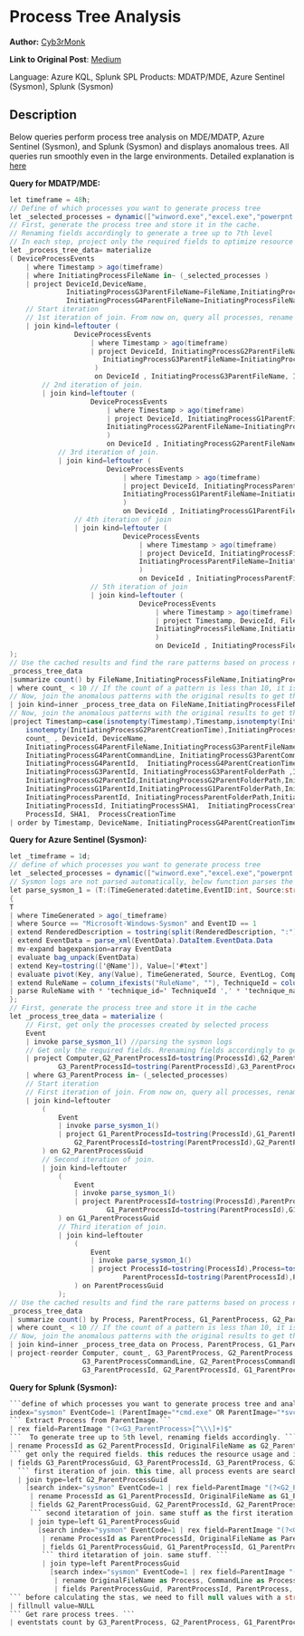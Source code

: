 # Process Tree Analysis
**Author:** [Cyb3rMonk](https://medium.com/@mergene)

**Link to Original Post**: [Medium](https://mergene.medium.com/detecting-threats-with-process-tree-analysis-without-machine-learning-838d85f78b2c)

Language: Azure KQL, Splunk SPL
Products: MDATP/MDE, Azure Sentinel (Sysmon), Splunk (Sysmon)


## Description

Below queries perform process tree analysis on MDE/MDATP, Azure Sentinel (Sysmon), and Splunk (Sysmon) and displays anomalous trees. 
All queries run smoothly even in the large environments. Detailed explanation is [here](https://mergene.medium.com/detecting-threats-with-process-tree-analysis-without-machine-learning-838d85f78b2c)

**Query for MDATP/MDE:**

```C#
let timeframe = 48h;
// Define of which processes you want to generate process tree
let _selected_processes = dynamic(["winword.exe","excel.exe","powerpnt.exe","acrord32.exe", "FoxitPhantomPDF.exe","MicrosoftPdfReader.exe","SumatraPDF.exe"]); 
// First, generate the process tree and store it in the cache.
// Renaming fields accordingly to generate a tree up to 7th level
// In each step, project only the required fields to optimize resource usage
let _process_tree_data= materialize 
( DeviceProcessEvents
    | where Timestamp > ago(timeframe)
    | where InitiatingProcessFileName in~ (_selected_processes )
    | project DeviceId,DeviceName, 
              InitiatingProcessG3ParentFileName=FileName,InitiatingProcessG3ParentSHA1=SHA1,InitiatingProcessG3ParentId=ProcessId, InitiatingProcessG3ParentCommandLine=ProcessCommandLine,InitiatingProcessG3ParentCreationTime=todatetime(ProcessCreationTime),
              InitiatingProcessG4ParentFileName=InitiatingProcessFileName,InitiatingProcessG4ParentSHA1=InitiatingProcessSHA1,InitiatingProcessG4ParentId=InitiatingProcessId,InitiatingProcessG4ParentCommandLine=InitiatingProcessCommandLine, InitiatingProcessG4ParentCreationTime=todatetime(InitiatingProcessCreationTime)
    // Start iteration
    // 1st iteration of join. From now on, query all processes, rename fields, and join accordingly
    | join kind=leftouter (
                DeviceProcessEvents
                    | where Timestamp > ago(timeframe)
                    | project DeviceId, InitiatingProcessG2ParentFileName=FileName,InitiatingProcessG2ParentFolderPath=FolderPath,InitiatingProcessG2ParentSHA1=SHA1, InitiatingProcessG2ParentId=ProcessId,  InitiatingProcessG2ParentCommandLine=ProcessCommandLine, InitiatingProcessG2ParentCreationTime=todatetime(ProcessCreationTime), 
                       InitiatingProcessG3ParentFileName=InitiatingProcessFileName,InitiatingProcessG3ParentFolderPath=InitiatingProcessFolderPath,InitiatingProcessG3ParentSHA1=InitiatingProcessSHA1, InitiatingProcessG3ParentId=InitiatingProcessId,  InitiatingProcessG3ParentCommandLine=InitiatingProcessCommandLine, InitiatingProcessG3ParentCreationTime=todatetime(InitiatingProcessCreationTime)
                     ) 
                     on DeviceId , InitiatingProcessG3ParentFileName, InitiatingProcessG3ParentId, InitiatingProcessG3ParentCreationTime
        // 2nd iteration of join.
        | join kind=leftouter (
                    DeviceProcessEvents
                        | where Timestamp > ago(timeframe)
                        | project DeviceId, InitiatingProcessG1ParentFileName=FileName,InitiatingProcessG1ParentFolderPath=FolderPath,InitiatingProcessG1ParentSHA1=SHA1, InitiatingProcessG1ParentId=ProcessId,  InitiatingProcessG1ParentCommandLine=ProcessCommandLine, InitiatingProcessG1ParentCreationTime=todatetime(ProcessCreationTime), 
                        InitiatingProcessG2ParentFileName=InitiatingProcessFileName,InitiatingProcessG2ParentFolderPath=InitiatingProcessFolderPath,InitiatingProcessG2ParentSHA1=InitiatingProcessSHA1, InitiatingProcessG2ParentId=InitiatingProcessId,  InitiatingProcessG2ParentCommandLine=InitiatingProcessCommandLine, InitiatingProcessG2ParentCreationTime=todatetime(InitiatingProcessCreationTime)
                        ) 
                        on DeviceId , InitiatingProcessG2ParentFileName , InitiatingProcessG2ParentId, InitiatingProcessG2ParentCreationTime
            // 3rd iteration of join.
            | join kind=leftouter (
                        DeviceProcessEvents
                            | where Timestamp > ago(timeframe)
                            | project DeviceId, InitiatingProcessParentFileName=FileName,InitiatingProcessParentFolderPath=FolderPath,InitiatingProcessParentSHA1=SHA1, InitiatingProcessParentId=ProcessId,  InitiatingProcessParentCommandLine=ProcessCommandLine, InitiatingProcessParentCreationTime=ProcessCreationTime, 
                            InitiatingProcessG1ParentFileName=InitiatingProcessFileName,InitiatingProcessG1ParentFolderPath=InitiatingProcessFolderPath,InitiatingProcessG1ParentSHA1=InitiatingProcessSHA1, InitiatingProcessG1ParentId=InitiatingProcessId,  InitiatingProcessG1ParentCommandLine=InitiatingProcessCommandLine, InitiatingProcessG1ParentCreationTime=todatetime(InitiatingProcessCreationTime)
                            ) 
                            on DeviceId , InitiatingProcessG1ParentFileName , InitiatingProcessG1ParentId, InitiatingProcessG1ParentCreationTime
                // 4th iteration of join
                | join kind=leftouter (
                            DeviceProcessEvents
                                | where Timestamp > ago(timeframe)
                                | project DeviceId, InitiatingProcessFileName=FileName,InitiatingProcessSHA1=SHA1, InitiatingProcessId=ProcessId,  InitiatingProcessCommandLine=ProcessCommandLine, InitiatingProcessCreationTime=ProcessCreationTime, 
                                InitiatingProcessParentFileName=InitiatingProcessFileName,InitiatingProcessParentSHA1=InitiatingProcessSHA1, InitiatingProcessParentId=InitiatingProcessId,  InitiatingProcessParentCommandLine=InitiatingProcessCommandLine, InitiatingProcessParentCreationTime=InitiatingProcessCreationTime
                                ) 
                                on DeviceId , InitiatingProcessParentFileName , InitiatingProcessParentId, InitiatingProcessParentCreationTime
                    // 5th iteration of join
                    | join kind=leftouter (
                                DeviceProcessEvents
                                    | where Timestamp > ago(timeframe)
                                    | project Timestamp, DeviceId, FileName,SHA1, ProcessId, ProcessCommandLine, ProcessCreationTime, 
                                    InitiatingProcessFileName,InitiatingProcessSHA1, InitiatingProcessId, InitiatingProcessCommandLine, InitiatingProcessCreationTime
                                    ) 
                                    on DeviceId , InitiatingProcessFileName , InitiatingProcessId, InitiatingProcessCreationTime
);
// Use the cached results and find the rare patterns based on process names.
_process_tree_data
|summarize count() by FileName,InitiatingProcessFileName,InitiatingProcessParentFileName,InitiatingProcessG1ParentFileName,InitiatingProcessG2ParentFileName,InitiatingProcessG3ParentFileName,InitiatingProcessG4ParentFileName
| where count_ < 10 // If the count of a pattern is less than 10, it is anomalous. Threshold can be changed.
// Now, join the anomalous patterns with the original results to get the details. 
| join kind=inner _process_tree_data on FileName,InitiatingProcessFileName,InitiatingProcessParentFileName,InitiatingProcessG1ParentFileName,InitiatingProcessG2ParentFileName,InitiatingProcessG3ParentFileName,InitiatingProcessG4ParentFileName
// Now, join the anomalous patterns with the original results to get the details. 
|project Timestamp=case(isnotempty(Timestamp),Timestamp,isnotempty(InitiatingProcessParentCreationTime),InitiatingProcessParentCreationTime,isnotempty(InitiatingProcessG1ParentCreationTime),InitiatingProcessG1ParentCreationTime,
    isnotempty(InitiatingProcessG2ParentCreationTime),InitiatingProcessG2ParentCreationTime,isnotempty(InitiatingProcessG3ParentCreationTime),InitiatingProcessG3ParentCreationTime,InitiatingProcessG4ParentCreationTime),
    count_ , DeviceId, DeviceName, 
    InitiatingProcessG4ParentFileName,InitiatingProcessG3ParentFileName,InitiatingProcessG2ParentFileName,InitiatingProcessG1ParentFileName,InitiatingProcessParentFileName,InitiatingProcessFileName,FileName,
    InitiatingProcessG4ParentCommandLine, InitiatingProcessG3ParentCommandLine, InitiatingProcessG2ParentCommandLine, InitiatingProcessG1ParentCommandLine, InitiatingProcessCommandLine, ProcessCommandLine,
    InitiatingProcessG4ParentId,  InitiatingProcessG4ParentCreationTime,
    InitiatingProcessG3ParentId, InitiatingProcessG3ParentFolderPath ,InitiatingProcessG3ParentSHA1,  InitiatingProcessG3ParentCreationTime,
    InitiatingProcessG2ParentId,InitiatingProcessG2ParentFolderPath,InitiatingProcessG2ParentSHA1, InitiatingProcessG2ParentCreationTime,
    InitiatingProcessG1ParentId,InitiatingProcessG1ParentFolderPath,InitiatingProcessG1ParentSHA1,  InitiatingProcessG1ParentCreationTime,
    InitiatingProcessParentId, InitiatingProcessParentFolderPath,InitiatingProcessParentSHA1, InitiatingProcessParentCommandLine ,InitiatingProcessParentCreationTime,
    InitiatingProcessId, InitiatingProcessSHA1,  InitiatingProcessCreationTime,
    ProcessId, SHA1,  ProcessCreationTime
| order by Timestamp, DeviceName, InitiatingProcessG4ParentCreationTime , InitiatingProcessG3ParentCreationTime , InitiatingProcessG2ParentCreationTime , InitiatingProcessG1ParentCreationTime , InitiatingProcessCreationTime
```

**Query for Azure Sentinel (Sysmon):**

```C#
let _timeframe = 1d;
// define of which processes you want to generate process tree
let _selected_processes = dynamic(["winword.exe","excel.exe","powerpnt.exe","acrord32.exe", "FoxitPhantomPDF.exe","MicrosoftPdfReader.exe","SumatraPDF.exe"]); 
// Sysmon logs are not parsed automatically, below function parses the Sysmon EventID=1 logs. 
let parse_sysmon_1 = (T:(TimeGenerated:datetime,EventID:int, Source:string,RenderedDescription:string, EventData:string))
{
T 
| where TimeGenerated > ago(_timeframe)
| where Source == "Microsoft-Windows-Sysmon" and EventID == 1
| extend RenderedDescription = tostring(split(RenderedDescription, ":")[0])
| extend EventData = parse_xml(EventData).DataItem.EventData.Data
| mv-expand bagexpansion=array EventData
| evaluate bag_unpack(EventData)
| extend Key=tostring(['@Name']), Value=['#text']
| evaluate pivot(Key, any(Value), TimeGenerated, Source, EventLog, Computer, EventLevel, EventLevelName, EventID, UserName, RenderedDescription, MG, ManagementGroupName, Type, _ResourceId)
| extend RuleName = column_ifexists("RuleName", ""), TechniqueId = column_ifexists("TechniqueId", ""),  TechniqueName = column_ifexists("TechniqueName", "")
| parse RuleName with * 'technique_id=' TechniqueId ',' * 'technique_name=' TechniqueName
};
// First, generate the process tree and store it in the cache
let _process_tree_data = materialize (
    // First, get only the processes created by selected process
    Event
    | invoke parse_sysmon_1() //parsing the sysmon logs
    // Get only the required fields. Rrenaming fields accordingly to generate a tree up to 5th level
    | project Computer,G2_ParentProcessId=tostring(ProcessId),G2_ParentProcess=tostring(OriginalFileName),G2_ParentProcessGuid=tostring(ProcessGuid),G2_ParentProcessCommandLine=tostring(CommandLine),
            G3_ParentProcessId=tostring(ParentProcessId),G3_ParentProcess=tostring(parse_path(tostring(ParentImage)).Filename),G3_ParentProcessGuid=tostring(ParentProcessGuid),G3_ParentProcessCommandLine=tostring(ParentCommandLine)
    | where G3_ParentProcess in~ (_selected_processes)
    // Start iteration
    // First iteration of join. From now on, query all processes, rename fields, and join accordingly
    | join kind=leftouter 
        (
            Event
            | invoke parse_sysmon_1()
            | project G1_ParentProcessId=tostring(ProcessId),G1_ParentProcess=tostring(OriginalFileName),G1_ParentProcessGuid=tostring(ProcessGuid),G1_ParentProcessCommandLine=tostring(CommandLine),
                G2_ParentProcessId=tostring(ParentProcessId),G2_ParentProcess=tostring(parse_path(tostring(ParentImage)).Filename),G2_ParentProcessGuid=tostring(ParentProcessGuid),G2_ParentProcessCommandLine=tostring(ParentCommandLine)
        ) on G2_ParentProcessGuid
        // Second iteration of join.
        | join kind=leftouter 
            (
                Event
                | invoke parse_sysmon_1()
                | project ParentProcessId=tostring(ProcessId),ParentProcess=tostring(OriginalFileName),ParentProcessGuid=tostring(ProcessGuid),ParentProcessCommandLine=tostring(CommandLine),
                        G1_ParentProcessId=tostring(ParentProcessId),G1_ParentProcess=tostring(parse_path(tostring(ParentImage)).Filename),G1_ParentProcessGuid=tostring(ParentProcessGuid),G1_ParentProcessCommandLine=tostring(ParentCommandLine)
            ) on G1_ParentProcessGuid
            // Third iteration of join.
            | join kind=leftouter
                (
                    Event
                    | invoke parse_sysmon_1()
                    | project ProcessId=tostring(ProcessId),Process=tostring(OriginalFileName),ProcessGuid=tostring(ProcessGuid),ProcessCommandLine=tostring(CommandLine),
                            ParentProcessId=tostring(ParentProcessId),ParentProcess=tostring(parse_path(tostring(ParentImage)).Filename),ParentProcessGuid=tostring(ParentProcessGuid),ParentProcessCommandLine=tostring(ParentCommandLine)
                ) on ParentProcessGuid
            );
// Use the cached results and find the rare patterns based on process names.
_process_tree_data
| summarize count() by Process, ParentProcess, G1_ParentProcess, G2_ParentProcess, G3_ParentProcess
| where count_ < 10 // If the count of a pattern is less than 10, it is anomalous. Threshold can be changed.
// Now, join the anomalous patterns with the original results to get the details. 
| join kind=inner _process_tree_data on Process, ParentProcess, G1_ParentProcess, G2_ParentProcess, G3_ParentProcess
| project-reorder Computer, count_, G3_ParentProcess, G2_ParentProcess, G1_ParentProcess, ParentProcess, Process, 
                  G3_ParentProcessCommandLine, G2_ParentProcessCommandLine, G1_ParentProcessCommandLine, ParentProcessCommandLine, ProcessCommandLine,
                  G3_ParentProcessId, G2_ParentProcessId, G1_ParentProcessId, ParentProcessId, ProcessId
```

**Query for Splunk (Sysmon):**
```C#
```define of which processes you want to generate process tree and analyse ```
index="sysmon" EventCode=1 (ParentImage="*cmd.exe" OR ParentImage="*svchost.exe") 
``` Extract Process from ParentImage.```
| rex field=ParentImage "(?<G3_ParentProcess>[^\\\]+)$" 
```  To generate tree up to 5th level, renaming fields accordingly. ```
| rename ProcessId as G2_ParentProcessId, OriginalFileName as G2_ParentProcess ,ProcessGuid as G2_ParentProcessGuid,CommandLine as G2_ParentProcessCommandLine,ParentProcessId as G3_ParentProcessId, ParentProcessGuid as G3_ParentProcessGuid,ParentCommandLine as G3_ParentProcessCommandLine 
``` get only the required fields. this reduces the resource usage and improves the performance```
| fields G3_ParentProcessGuid, G3_ParentProcessId, G3_ParentProcess, G3_ParentProcessCommandLine, G2_ParentProcessGuid, G2_ParentProcessId, G2_ParentProcess, G2_ParentProcessCommandLine | fields - _*
  ``` first iteration of join. this time, all process events are searched. same extraction, renaming and selecting fields. ```
  | join type=left G2_ParentProcessGuid 
    [search index="sysmon" EventCode=1 | rex field=ParentImage "(?<G2_ParentProcess>[^\\\]+)$" 
     | rename ProcessId as G1_ParentProcessId, OriginalFileName as G1_ParentProcess, ProcessGuid as G1_ParentProcessGuid, CommandLine as G1_ParentProcessCommandLine, ParentProcessId as G2_ParentProcessId, ParentProcessGuid as G2_ParentProcessGuid,ParentCommandLine as G2_ParentProcessCommandLine 
     | fields G2_ParentProcessGuid, G2_ParentProcessId, G2_ParentProcess, G2_ParentProcessCommandLine, G1_ParentProcessGuid, G1_ParentProcessId, G1_ParentProcess, G1_ParentProcessCommandLine | fields - _* ]
     ``` second itetaration of join. same stuff as the first iteration ```
	 | join type=left G1_ParentProcessGuid 
	   [search index="sysmon" EventCode=1 | rex field=ParentImage "(?<G1_ParentProcess>[^\\\]+)$" 
	    | rename ProcessId as ParentProcessId, OriginalFileName as ParentProcess, ProcessGuid as ParentProcessGuid, CommandLine as ParentProcessCommandLine, ParentProcessId as G1_ParentProcessId, ParentProcessGuid as G1_ParentProcessGuid,ParentCommandLine as G1_ParentProcessCommandLine 
	    | fields G1_ParentProcessGuid, G1_ParentProcessId, G1_ParentProcess, G1_ParentProcessCommandLine, ParentProcessGuid, ParentProcessId, ParentProcess, ParentProcessCommandLine | fields - _*]
	    ``` third itetaration of join. same stuff. ```
		| join type=left ParentProcessGuid 
		  [search index="sysmon" EventCode=1 | rex field=ParentImage "(?<ParentProcess>[^\\\]+)$" 
		   | rename OriginalFileName as Process, CommandLine as ProcessCommandLine, ParentCommandLine as ParentProcessCommandLine 
		   | fields ParentProcessGuid, ParentProcessId, ParentProcess, ParentProcessCommandLine, ProcessGuid, ProcessId, Process, ProcessCommandLine | fields - _* ]
``` before calculating the stas, we need to fill null values with a string ```
| fillnull value=NULL
``` Get rare process trees. ```
| eventstats count by G3_ParentProcess, G2_ParentProcess, G1_ParentProcess, ParentProcess, Process | where count <8
```

